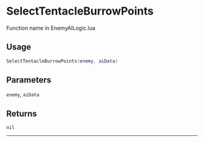 # SelectTentacleBurrowPoints
Function name in EnemyAILogic.lua
## Usage
```lua
SelectTentacleBurrowPoints(enemy, aiData)
```
## Parameters
`enemy`, `aiData`
## Returns
`nil`

---